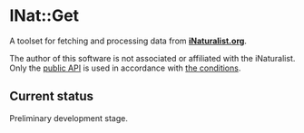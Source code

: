 # INat::Get

A toolset for fetching and processing data from **[iNaturalist.org][inat]**.

The author of this software is not associated or affiliated with the iNaturalist.
Only the [public API][api] is used in accordance with [the conditions][cond].

[inat]: https://www.inaturalist.org/
[api]: https://api.inaturalist.org/v1/docs/
[cond]: https://api.inaturalist.org/v1/docs/#terms-of-use

## Current status

Preliminary development stage.
